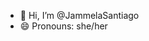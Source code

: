 - 👋 Hi, I’m @JammelaSantiago
- 😄 Pronouns: she/her

<!---
JammelaSantiago/JammelaSantiago is a ✨ special ✨ repository because its `README.md` (this file) appears on your GitHub profile.
You can click the Preview link to take a look at your changes.
--->
